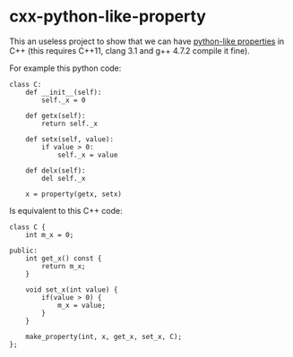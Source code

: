 cxx-python-like-property
========================

This an useless project to show that we can have [python-like properties](http://docs.python.org/3/library/functions.html#property) in C++ (this requires C++11, clang 3.1 and g++ 4.7.2 compile it fine).

For example this python code:

    class C:
        def __init__(self):
            self._x = 0
    
        def getx(self):
            return self._x
    
        def setx(self, value):
            if value > 0:
                self._x = value
    
        def delx(self):
            del self._x
    
        x = property(getx, setx)

Is equivalent to this C++ code:

    class C {
        int m_x = 0;
    
    public:
        int get_x() const {
            return m_x;
        }
    
        void set_x(int value) {
            if(value > 0) {
                m_x = value;
            }
        }
    
        make_property(int, x, get_x, set_x, C);
    };

